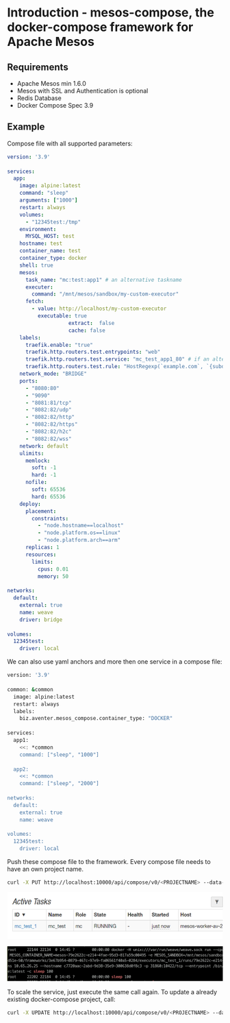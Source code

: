 # Introduction - mesos-compose, the docker-compose framework for Apache Mesos

## Requirements

- Apache Mesos min 1.6.0
- Mesos with SSL and Authentication is optional
- Redis Database
- Docker Compose Spec 3.9

## Example

Compose file with all supported parameters:

```yaml
version: '3.9'

services:
  app:
    image: alpine:latest
    command: "sleep"
    arguments: ["1000"]        
    restart: always
    volumes:
      - "12345test:/tmp"
    environment:
      MYSQL_HOST: test
    hostname: test
    container_name: test
    container_type: docker
    shell: true
    mesos:
      task_name: "mc:test:app1" # an alternative taskname      
      executer:
        command: "/mnt/mesos/sandbox/my-custom-executor"
      fetch:
        - value: http://localhost/my-custom-executor
          executable: true
					extract:  false
					cache: false
    labels:
      traefik.enable: "true"
      traefik.http.routers.test.entrypoints: "web"
      traefik.http.routers.test.service: "mc_test_app1_80" # if an alternative taskname is set, we have to use it here to
      traefik.http.routers.test.rule: "HostRegexp(`example.com`, `{subdomain:[a-z]+}.example.com`)"
    network_mode: "BRIDGE"
    ports:
      - "8080:80"
      - "9090"
      - "8081:81/tcp"
      - "8082:82/udp"
      - "8082:82/http"
      - "8082:82/https"  
      - "8082:82/h2c"
      - "8082:82/wss"       
    network: default
    ulimits:
      memlock:
        soft: -1
        hard: -1
      nofile:
        soft: 65536 
        hard: 65536
    deploy:
      placement:
        constraints:
          - "node.hostname==localhost"
          - "node.platform.os==linux"
          - "node.platform.arch==arm"
      replicas: 1
      resources:
        limits:
          cpus: 0.01
          memory: 50

networks:
  default:
    external: true
    name: weave
    driver: bridge

volumes:
  12345test:
    driver: local
```

We can also use yaml anchors and more then one service in a compose file:

```bash
version: '3.9'

common: &common
  image: alpine:latest
  restart: always
  labels:
    biz.aventer.mesos_compose.container_type: "DOCKER"

services:
  app1:
    <<: *common
    command: ["sleep", "1000"]

  app2:
    <<: *common
    command: ["sleep", "2000"]

networks:
  default:
    external: true
    name: weave

volumes:
  12345test:
    driver: local

```


Push these compose file to the framework. Every compose file needs to have an
own project name.

```bash
curl -X PUT http://localhost:10000/api/compose/v0/<PROJECTNAME> --data-binary @docs/example/docker-compose.yml
```

![image_2021-11-08-11-33-09](vx_images/image_2021-11-08-11-33-09.png)

![image_2021-11-08-11-33-47](vx_images/image_2021-11-08-11-33-47.png)

To scale the service, just execute the same call again. To update a already existing docker-compose project, call:

```bash
curl -X UPDATE http://localhost:10000/api/compose/v0/<PROJECTNAME> --data-binary @docs/example/docker-compose.yml
```
